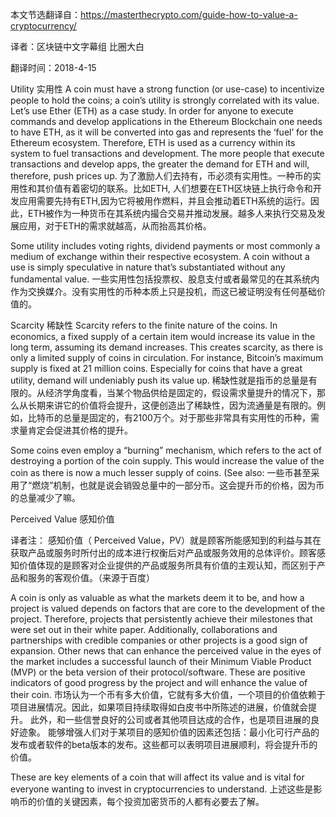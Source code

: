 本文节选翻译自：https://masterthecrypto.com/guide-how-to-value-a-cryptocurrency/

译者：区块链中文字幕组 比圈大白

翻译时间：2018-4-15

Utility 实用性 
A coin must have a strong function (or use-case) to incentivize people to hold the coins; a coin’s utility is strongly correlated with its value. Let’s use Ether (ETH) as a case study. In order for anyone to execute commands and develop applications in the Ethereum Blockchain one needs to have ETH, as it will be converted into gas and represents the ‘fuel’ for the Ethereum ecosystem. Therefore, ETH is used as a currency within its system to fuel transactions and development. The more people that execute transactions and develop apps, the greater the demand for ETH and will, therefore, push prices up. 
为了激励人们去持有，币必须有实用性。一种币的实用性和其价值有着密切的联系。比如ETH, 人们想要在ETH区块链上执行命令和开发应用需要先持有ETH,因为它将被用作燃料，并且会推动着ETH系统的运行。因此，ETH被作为一种货币在其系统内撮合交易并推动发展。越多人来执行交易及发展应用，对于ETH的需求就越高，从而抬高其价格。

Some utility includes voting rights, dividend payments or most commonly a medium of exchange within their respective ecosystem. A coin without a use is simply speculative in nature that’s substantiated without any fundamental value. 
一些实用性包括投票权、股息支付或者最常见的在其系统内作为交换媒介。没有实用性的币种本质上只是投机，而这已被证明没有任何基础价值的。

Scarcity 稀缺性 
Scarcity refers to the finite nature of the coins. In economics, a fixed supply of a certain item would increase its value in the long term, assuming its demand increases. This creates scarcity, as there is only a limited supply of coins in circulation. For instance, Bitcoin’s maximum supply is fixed at 21 million coins. Especially for coins that have a great utility, demand will undeniably push its value up. 
稀缺性就是指币的总量是有限的。从经济学角度看，当某个物品供给是固定的，假设需求量提升的情况下，那么从长期来讲它的价值将会提升，这便创造出了稀缺性，因为流通量是有限的。例如，比特币的总量是固定的，有2100万个。对于那些非常具有实用性的币种，需求量肯定会促进其价格的提升。

Some coins even employ a “burning” mechanism, which refers to the act of destroying a portion of the coin supply. This would increase the value of the coin as there is now a much lesser supply of coins. (See also: 
一些币甚至采用了“燃烧”机制，也就是说会销毁总量中的一部分币。这会提升币的价格，因为币的总量减少了嘛。

Perceived Value 感知价值

译者注： 
感知价值（ Perceived Value，PV）就是顾客所能感知到的利益与其在获取产品或服务时所付出的成本进行权衡后对产品或服务效用的总体评价。顾客感知价值体现的是顾客对企业提供的产品或服务所具有价值的主观认知，而区别于产品和服务的客观价值。（来源于百度）

A coin is only as valuable as what the markets deem it to be, and how a project is valued depends on factors that are core to the development of the project. Therefore, projects that persistently achieve their milestones that were set out in their white paper. Additionally, collaborations and partnerships with credible companies or other projects is a good sign of expansion. Other news that can enhance the perceived value in the eyes of the market includes a successful launch of their Minimum Viable Product (MVP) or the beta version of their protocol/software. These are positive indicators of good progress by the project and will enhance the value of their coin. 
市场认为一个币有多大价值，它就有多大价值，一个项目的价值依赖于项目进展情况。因此，如果项目持续取得如白皮书中所陈述的进展，价值就会提升。 
此外，和一些信誉良好的公司或者其他项目达成的合作，也是项目进展的良好迹象。 
能够增强人们对于某项目的感知价值的因素还包括：最小化可行产品的发布或者软件的beta版本的发布。这些都可以表明项目进展顺利，将会提升币的价值。

These are key elements of a coin that will affect its value and is vital for everyone wanting to invest in cryptocurrencies to understand. 
上述这些是影响币的价值的关键因素，每个投资加密货币的人都有必要去了解。
